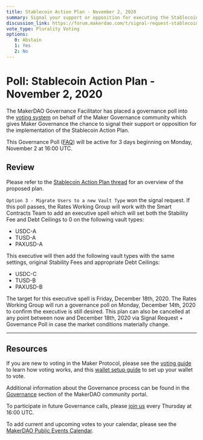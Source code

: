 ```yaml
---
title: Stablecoin Action Plan - November 2, 2020
summary: Signal your support or opposition for executing the Stablecoin Action Plan.
discussion_link: https://forum.makerdao.com/t/signal-request-stablecoin-action-plan/4808
vote_type: Plurality Voting
options:
   0: Abstain
   1: Yes
   2: No
---
```

# Poll: Stablecoin Action Plan - November 2, 2020

The MakerDAO Governance Facilitator has placed a governance poll into the [voting system](https://vote.makerdao.com/polling) on behalf of the Maker Governance community which gives Maker Governance the chance to signal their support or opposition for the implementation of the Stablecoin Action Plan.

This Governance Poll ([FAQ](https://community-development.makerdao.com/makerdao-mcd-faqs/faqs#governance)) will be active for 3 days beginning on Monday, November 2 at 16:00 UTC.

## Review

Please refer to the [Stablecoin Action Plan thread](https://forum.makerdao.com/t/signal-request-stablecoin-action-plan/4808) for an overview of the proposed plan.

`Option 3 - Migrate Users to a new Vault Type` won the signal request. If this poll passes, the Rates Working Group will work with the Smart Contracts Team to add an executive spell which will set both the Stability Fee and Debt Ceilings to 0 on the following vault types:

 * USDC-A
 * TUSD-A
 * PAXUSD-A

 This executive will then add the following vault types with the same settings, original Stability Fees and appropriate Debt Ceilings:

 * USDC-C
 * TUSD-B
 * PAXUSD-B

The target for this executive spell is Friday, December 18th, 2020. The Rates Working Group will run a governance poll on Monday, December 14th, 2020 to confirm the executive is still desired. This plan can also be cancelled at any point between now and December 18th, 2020 via Signal Request + Governance Poll in case the market conditions materially change.

---

## Resources

If you are new to voting in the Maker Protocol, please see the [voting guide](https://community-development.makerdao.com/en/learn/governance/how-voting-works/) to learn how voting works, and this [wallet setup guide](https://community-development.makerdao.com/en/learn/governance/voting-setup/) to set up your wallet to vote.

Additional information about the Governance process can be found in the [Governance](https://community-development.makerdao.com/en/learn/governance) section of the MakerDAO community portal.

To participate in future Governance calls, please [join us](https://github.com/makerdao/community/tree/master/governance/governance-and-risk-meetings) every Thursday at 16:00 UTC.

To add current and upcoming votes to your calendar, please see the [MakerDAO Public Events Calendar](https://calendar.google.com/calendar/embed?src=makerdao.com_3efhm2ghipksegl009ktniomdk%40group.calendar.google.com&ctz=America%2FLos_Angeles).

